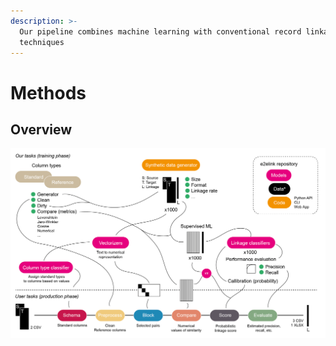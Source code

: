 ```yaml
---
description: >-
  Our pipeline combines machine learning with conventional record linkage
  techniques
---
```


# Methods

## Overview

![Scheme of the methodology](.gitbook/assets/e2elink-diagram-01.png)

